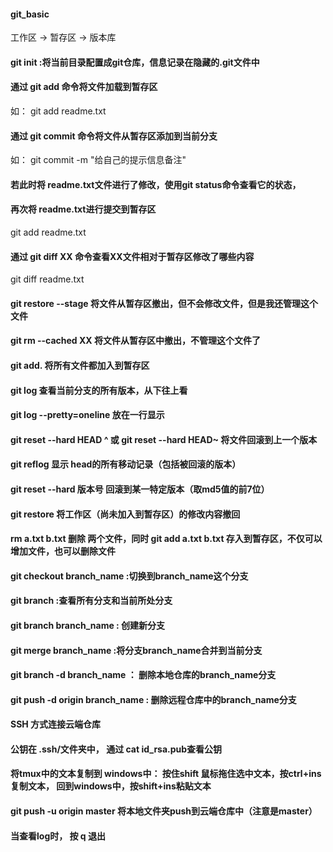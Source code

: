 #### git_basic
工作区 -> 暂存区 -> 版本库

#### git init :将当前目录配置成git仓库，信息记录在隐藏的.git文件中

#### 通过 git add 命令将文件加载到暂存区
如： git add readme.txt
#### 通过 git commit 命令将文件从暂存区添加到当前分支
如： git commit -m "给自己的提示信息备注"

#### 若此时将 readme.txt文件进行了修改，使用git status命令查看它的状态，
#### 再次将 readme.txt进行提交到暂存区
git add readme.txt
#### 通过 git diff XX 命令查看XX文件相对于暂存区修改了哪些内容
git diff readme.txt

#### git restore --stage 将文件从暂存区撤出，但不会修改文件，但是我还管理这个文件
#### git rm --cached XX 将文件从暂存区中撤出，不管理这个文件了

#### git add. 将所有文件都加入到暂存区
#### git log 查看当前分支的所有版本，从下往上看

#### git log --pretty=oneline 放在一行显示

#### git reset --hard HEAD ^ 或 git reset --hard HEAD~ 将文件回滚到上一个版本

#### git reflog 显示 head的所有移动记录（包括被回滚的版本）

#### git reset --hard 版本号  回滚到某一特定版本（取md5值的前7位）

#### git restore 将工作区（尚未加入到暂存区）的修改内容撤回

#### rm a.txt b.txt 删除 两个文件，同时 git add  a.txt b.txt 存入到暂存区，不仅可以增加文件，也可以删除文件

#### git checkout branch_name :切换到branch_name这个分支

#### git branch :查看所有分支和当前所处分支

#### git branch branch_name : 创建新分支

#### git merge branch_name :将分支branch_name合并到当前分支

#### git branch -d branch_name ： 删除本地仓库的branch_name分支

#### git push -d origin branch_name : 删除远程仓库中的branch_name分支


#### SSH 方式连接云端仓库
#### 公钥在  .ssh/文件夹中， 通过 cat id_rsa.pub查看公钥
#### 将tmux中的文本复制到 windows中： 按住shift 鼠标拖住选中文本，按ctrl+ins复制文本， 回到windows中，按shift+ins粘贴文本

#### git push -u origin master 将本地文件夹push到云端仓库中（注意是master）

#### 当查看log时， 按 q 退出

